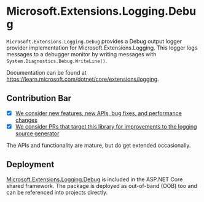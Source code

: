 # Microsoft.Extensions.Logging.Debug

`Microsoft.Extensions.Logging.Debug` provides a Debug output logger provider implementation for Microsoft.Extensions.Logging. This logger logs messages to a debugger monitor by writing messages with `System.Diagnostics.Debug.WriteLine()`.

Documentation can be found at https://learn.microsoft.com/dotnet/core/extensions/logging.

## Contribution Bar
- [x] [We consider new features, new APIs, bug fixes, and performance changes](../../libraries/README.md#primary-bar)
- [x] [We consider PRs that target this library for improvements to the logging source generator](../../libraries/README.md#secondary-bars)

The APIs and functionality are mature, but do get extended occasionally.

## Deployment
[Microsoft.Extensions.Logging.Debug](https://www.nuget.org/packages/Microsoft.Extensions.Logging.Debug) is included in the ASP.NET Core shared framework. The package is deployed as out-of-band (OOB) too and can be referenced into projects directly.